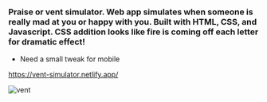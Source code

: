### Praise or vent simulator. Web app simulates when someone is really mad at you or happy with you. Built with HTML, CSS, and Javascript. CSS addition looks like fire is coming off each letter for dramatic effect!


* Need a small tweak for mobile


https://vent-simulator.netlify.app/



![vent](https://user-images.githubusercontent.com/24884380/170630225-42f770d5-c33a-48df-b04d-0d60814dbf42.jpg)

